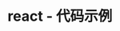 # react - 代码示例

<inside-page :url="'https://zmx2321.github.io/blog_code/accumulation/front/react-note/react%E5%85%A5%E9%97%A8%E7%B3%BB%E5%88%97/index.html'" />